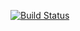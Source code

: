 
[![Build Status](https://travis-ci.org/KwiatkowskiKarol/RentCarApp.svg?branch=master)](https://travis-ci.org/KwiatkowskiKarol/RentCarApp)
